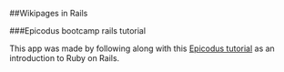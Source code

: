 ##Wikipages in Rails

###Epicodus bootcamp rails tutorial

This app was made by following along with this <a href="http://www.learnhowtoprogram.com/lessons/rails-setup-database-models">Epicodus tutorial</a> as an introduction to Ruby on Rails.


